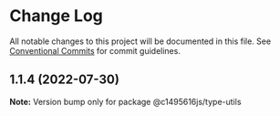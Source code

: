# Change Log

All notable changes to this project will be documented in this file.
See [Conventional Commits](https://conventionalcommits.org) for commit guidelines.

## 1.1.4 (2022-07-30)

**Note:** Version bump only for package @c1495616js/type-utils
